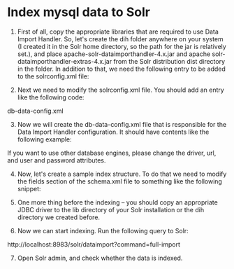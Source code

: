 # Index mysql data to Solr
 1. First of all, copy the appropriate libraries that are required to use Data Import Handler. So, let's create the dih folder anywhere on your system (I created it in the Solr home directory, so the path for the jar is relatively set.), and place apache-solr-dataimporthandler-4.x.jar and apache solr-dataimporthandler-extras-4.x.jar from the Solr distribution dist directory in the folder. In addition to that, we need the following entry to be added to the solrconfig.xml file:

<lib dir="../../../dih" regex=".*\.jar" />

2. Next we need to modify the solrconfig.xml file. You should add an entry like the following code:

 <requestHandler name="/dataimport" class="org.apache.solr.handler.dataimport.DataImportHandler">
    <lst name="defaults">
        <str name="config">db-data-config.xml</str>
    </lst>
</requestHandler>

3. Now we will create the db-data-config.xml file that is responsible for the Data Import Handler configuration. It should have contents like the following example:

<dataConfig>
    <dataSource driver="com.mysql.jdbc.Driver" url="jdbc:mysql://localhost:3306/test" user="root" password="root" />
    <document>
        <entity name="Employee" query="SELECT EmpID, LastName, FirstName, City from Employee">
            <field column="EmpID" name="id" />
            <field column="LastName" name="LastName" />
            <field column="FirstName" name="FirstName" />
            <field column="City" name="City" />
        </entity>
    </document>
</dataConfig>

If you want to use other database engines, please change the driver, url, and user and password attributes.

4. Now, let's create a sample index structure. To do that we need to modify the fields section of the schema.xml file to something like the following snippet:

<field name="id" type="int" indexed="true" stored="true" required="true"/>
<field name="LastName" type="text_general" indexed="true" stored="true" />
<field name="FirstName" type="text_general" indexed="true" stored="true"/>
<field name="City" type="text_general" indexed="true" stored="true"/>

5. One more thing before the indexing – you should copy an appropriate JDBC driver to the lib directory of your Solr installation or the dih directory we created before.

6. Now we can start indexing. Run the following query to Solr:

http://localhost:8983/solr/dataimport?command=full-import

7. Open Solr admin, and check whether the data is indexed.
